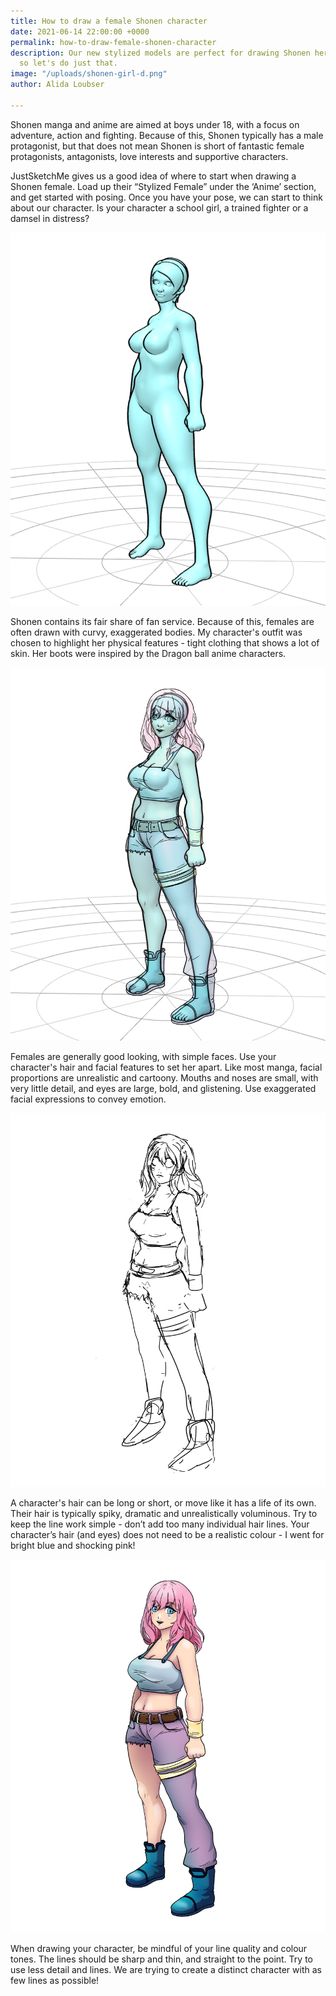 ```yaml
---
title: How to draw a female Shonen character
date: 2021-06-14 22:00:00 +0000
permalink: how-to-draw-female-shonen-character
description: Our new stylized models are perfect for drawing Shonen heroes (and villains)
  so let's do just that.
image: "/uploads/shonen-girl-d.png"
author: Alida Loubser

---
```

Shonen manga and anime are aimed at boys under 18, with a focus on adventure, action and fighting. Because of this, Shonen typically has a male protagonist, but that does not mean Shonen is short of fantastic female protagonists, antagonists, love interests and supportive characters.

JustSketchMe gives us a good idea of where to start when drawing a Shonen female. Load up their “Stylized Female” under the ‘Anime’ section, and get started with posing. Once you have your pose, we can start to think about our character. Is your character a school girl, a trained fighter or a damsel in distress?

![](/uploads/shonen-girl-a.png)

Shonen contains its fair share of fan service. Because of this, females are often drawn with curvy, exaggerated bodies. My character's outfit was chosen to highlight her physical features - tight clothing that shows a lot of skin. Her boots were inspired by the Dragon ball anime characters.

![](/uploads/shonen-girl-e.png)

Females are generally good looking, with simple faces. Use your character's hair and facial features to set her apart. Like most manga, facial proportions are unrealistic and cartoony. Mouths and noses are small, with very little detail, and eyes are large, bold, and glistening. Use exaggerated facial expressions to convey emotion.

![](/uploads/shonen-girl-b.png)

A character's hair can be long or short, or move like it has a life of its own. Their hair is typically spiky, dramatic and unrealistically voluminous. Try to keep the line work simple - don’t add too many individual hair lines. Your character’s hair (and eyes) does not need to be a realistic colour - I went for bright blue and shocking pink!

![](/uploads/shonen-girl-d.png)

When drawing your character, be mindful of your line quality and colour tones. The lines should be sharp and thin, and straight to the point. Try to use less detail and lines. We are trying to create a distinct character with as few lines as possible!